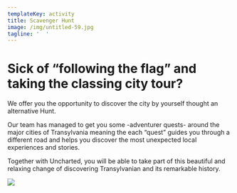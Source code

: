 ```yaml
---
templateKey: activity
title: Scavenger Hunt
image: /img/untitled-59.jpg
tagline: '  '
---
```

# Sick of “following the flag” and taking the classing city tour?

We offer you the opportunity to discover the city by yourself thought an alternative Hunt. 

Our team has managed to get you some -adventurer quests- around the major cities of Transylvania meaning the each “quest” guides you through a different road and helps you discover the most unexpected local experiences and stories. 

Together with Uncharted, you will be able to take part of this beautiful and relaxing change of discovering Transylvanian and its remarkable history.

![](/img/untitled-65.jpg)

![]()
